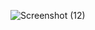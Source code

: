 ![Screenshot (12)](https://github.com/Saqlain70/CodSoft_Project/assets/156906789/810bf0f6-99cd-44f7-893a-2a4de487ef87)